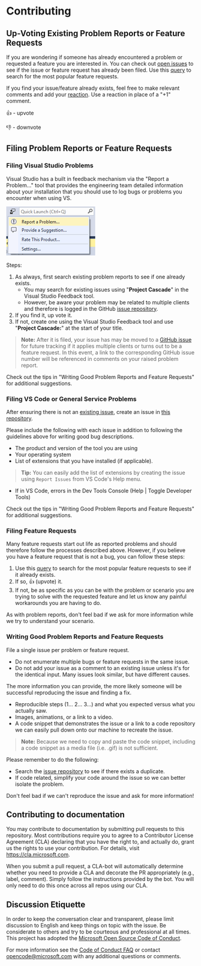 # Contributing 

## Up-Voting Existing Problem Reports or Feature Requests
If you are wondering if someone has already encountered a problem or requested a feature you are interested in.  You can check out [open issues](https://github.com/Microsoft/project-cascade/issues) to see if the issue or feature request has already been filed. Use this [query](https://github.com/Microsoft/project-cascade/issues?q=is%3Aopen+is%3Aissue+label%3Afeature-request+sort%3Areactions-%2B1-desc) to search for the most popular feature requests.

If you find your issue/feature already exists, feel free to make relevant comments and add your [reaction](https://github.com/blog/2119-add-reactions-to-pull-requests-issues-and-comments). Use a reaction in place of a "+1" comment.

👍 - upvote

👎 - downvote

## Filing Problem Reports or Feature Requests

### Filing Visual Studio Problems

Visual Studio has a built in feedback mechanism via the "Report a Problem..." tool that provides the engineering team detailed information about your installation that you should use to log bugs or problems you encounter when using VS.

![Image of Report a Problem...](docs/media/vs-feedback.png) 

Steps: 
1. As always, first search existing problem reports to see if one already exists.  
    - You may search for existing issues using "**Project Cascade**" in the Visual Studio Feedback tool.
    - However, be aware your problem may be related to multiple clients and therefore is logged in the GitHub [issue repository](https://github.com/Microsoft/project-cascade/issues).
2. If you find it, up vote it.
3. If not, create one using the Visual Studio Feedback tool and use "**Project Cascade:**" at the start of your title.

> **Note:** After it is filed, your issue has may be moved to a [GitHub issue](https://github.com/Microsoft/project-cascade/issues) for future tracking if it applies multiple clients or turns out to be a feature request. In this event, a link to the corresponding GitHub issue number will be referenced in comments on your raised problem report. 

Check out the tips in "Writing Good Problem Reports and Feature Requests" for additional suggestions.

### Filing VS Code or General Service Problems 

After ensuring there is not an [existing issue](https://github.com/Microsoft/project-cascade/issues), create an issue in [this repository](https://github.com/Microsoft/project-cascade/issues). 

Please include the following with each issue in addition to following the guidelines above for writing good bug descriptions.

* The product and version of the tool you are using
* Your operating system
* List of extensions that you have installed (if applicable). 

> **Tip:** You can easily add the list of extensions by creating the issue using `Report Issues` from VS Code's Help menu. 

* If in VS Code, errors in the Dev Tools Console (Help | Toggle Developer Tools)

Check out the tips in "Writing Good Problem Reports and Feature Requests" for additional suggestions.

### Filing Feature Requests
Many feature requests start out life as reported problems and should therefore follow the processes described above.  However, if you believe you have a feature request that is not a bug, you can follow these steps:

1. Use this [query](https://github.com/Microsoft/project-cascade/issues?q=is%3Aopen+is%3Aissue+label%3Afeature-request+sort%3Areactions-%2B1-desc) to search for the most popular feature requests to see if it already exists.  
2. If so, 👍 (upvote) it.
3. If not, be as specific as you can be with the problem or scenario you are trying to solve with the requested feature and let us know any painful workarounds you are having to do.

As with problem reports, don't feel bad if we ask for more information while we try to understand your scenario.

### Writing Good Problem Reports and Feature Requests

File a single issue per problem or feature request.

* Do not enumerate multiple bugs or feature requests in the same issue.
* Do not add your issue as a comment to an existing issue unless it's for the identical input. Many issues look similar, but have different causes.

The more information you can provide, the more likely someone will be successful reproducing the issue and finding a fix. 

* Reproducible steps (1... 2... 3...) and what you expected versus what you actually saw. 
* Images, animations, or a link to a video. 
* A code snippet that demonstrates the issue or a link to a code repository we can easily pull down onto our machine to recreate the issue. 

> **Note:** Because we need to copy and paste the code snippet, including a code snippet as a media file (i.e. .gif) is not sufficient. 

Please remember to do the following:

* Search the [issue repository](https://github.com/Microsoft/project-cascade/issues) to see if there exists a duplicate. 
* If code related, simplify your code around the issue so we can better isolate the problem. 

Don't feel bad if we can't reproduce the issue and ask for more information!

## Contributing to documentation

You may contribute to documentation by submitting pull requests to this repository. Most contributions require you to agree to a Contributor License Agreement (CLA) declaring that you have the right to, and actually do, grant us the rights to use your contribution. For details, visit https://cla.microsoft.com.

When you submit a pull request, a CLA-bot will automatically determine whether you need to provide
a CLA and decorate the PR appropriately (e.g., label, comment). Simply follow the instructions
provided by the bot. You will only need to do this once across all repos using our CLA.

## Discussion Etiquette
In order to keep the conversation clear and transparent, please limit discussion to English and keep things on topic with the issue. Be considerate to others and try to be courteous and professional at all times. This project has adopted the [Microsoft Open Source Code of Conduct](https://opensource.microsoft.com/codeofconduct/).

For more information see the [Code of Conduct FAQ](https://opensource.microsoft.com/codeofconduct/faq/) or contact [opencode@microsoft.com](mailto:opencode@microsoft.com) with any additional questions or comments.
